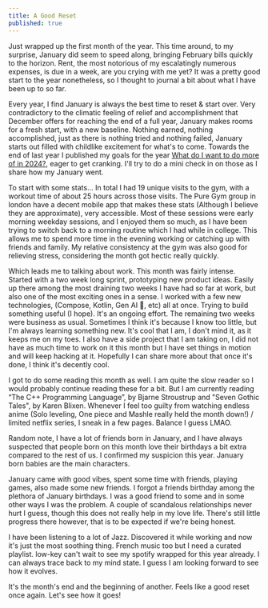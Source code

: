 ```yaml
---
title: A Good Reset
published: true
---
```


Just wrapped up the first month of the year. This time around, to my surprise, January did seem to speed along, bringing February bills quickly to the horizon. Rent, the most notorious of my escalatingly numerous expenses, is due in a week, are you crying with me yet? It was a pretty good start to the year nonetheless, so I thought to journal a bit about what I have been up to so far.  

Every year, I find January is always the best time to reset & start over. Very contradictory to the climatic feeling of relief and accomplishment that December offers for reaching the end of a full year, January makes rooms for a fresh start, with a new baseline. Nothing earned, nothing accomplished, just as there is nothing tried and nothing failed, January starts out filled with childlike excitement for what's to come. Towards the end of last year I published my goals for the year [What do I want to do more of in 2024?](Things-to-do-in-2024), eager to get cranking. I'll try to do a mini check in on those as I share how my January went. 

To start with some stats... In total I had 19 unique visits to the gym, with a workout time of about 25 hours across those visits. The Pure Gym group in london have a decent mobile app that makes these stats (Although I believe they are approximate), very accessible. Most of these sessions were early morning weekday sessions, and I enjoyed them so much, as I have been trying to switch back to a morning routine which I had while in college. This allows me to spend more time in the evening working or catching up with friends and family. My relative consistency at the gym was also good for relieving stress, considering the month got hectic really quickly. 

Which leads me to talking about work. This month was fairly intense. Started with a two week long sprint, prototyping new product ideas. Easily up there among the most draining two weeks I have had so far at work, but also one of the most exciting ones in a sense. I worked with a few new technologies, (Compose, Kotlin, Gen AI 👀, etc) all at once. Trying to build something useful (I hope). It's an ongoing effort. The remaining two weeks were business as usual. Sometimes I think it's because I know too little, but I'm always learning something new. It's cool that I am, I don't mind it, as it keeps me on my toes. I also have a side project that I am taking on, I did not have as much time to work on it this month but I have set things in motion and will keep hacking at it. Hopefully I can share more about that once it's done, I think it's decently cool.  

I got to do some reading this month as well. I am quite the slow reader so I would probably continue reading these for a bit. But I am currently reading “The C++ Programming Language”, by Bjarne Stroustrup and "Seven Gothic Tales", by Karen Blixen. Whenever I feel too guilty from watching endless anime (Solo leveling, One piece and Mashle really held the month down!) / limited netflix series, I sneak in a few pages. Balance I guess LMAO.

Random note, I have a lot of friends born in January, and I have always suspected that people born on this month love their birthdays a bit extra compared to the rest of us. I confirmed my suspicion this year. January born babies are the main characters. 

January came with good vibes, spent some time with friends, playing games, also made some new friends. I forgot a friends birthday among the plethora of January birthdays. I was a good friend to some and in some other ways I was the problem. A couple of scandalous relationships never hurt I guess, though this does not really help in my love life. There's still little progress there however, that is to be expected if we're being honest.

I have been listening to a lot of Jazz. Discovered it while working and now it's just the most soothing thing. French music too but I need a curated playlist. low-key can't wait to see my spotify wrapped for this year already. I can always trace back to my mind state. I guess I am looking forward to see how it evolves.

It's the month's end and the beginning of another. Feels like a good reset once again. Let's see how it goes!
